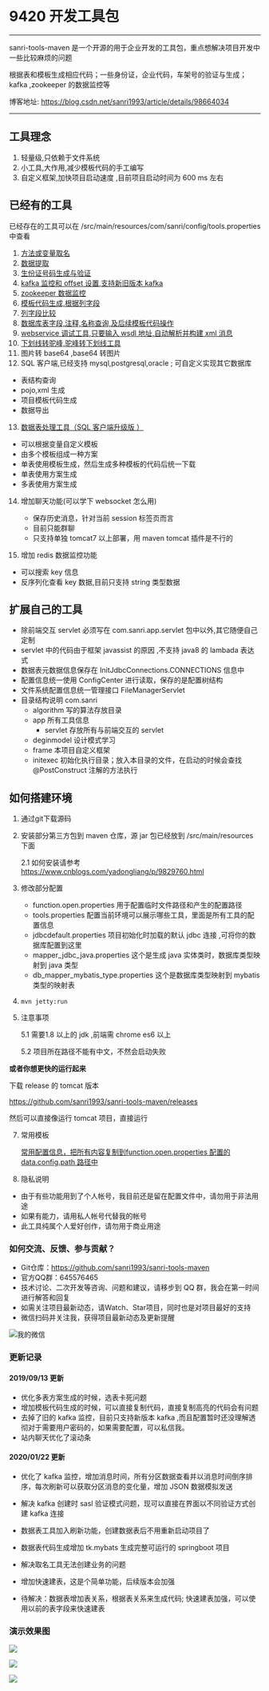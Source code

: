 # 9420 开发工具包
---
sanri-tools-maven 是一个开源的用于企业开发的工具包，重点想解决项目开发中一些比较麻烦的问题

根据表和模板生成相应代码；一些身份证，企业代码，车架号的验证与生成； kafka ,zookeeper 的数据监控等

博客地址: https://blog.csdn.net/sanri1993/article/details/98664034

---


## 工具理念

1. 轻量级,只依赖于文件系统
2. 小工具,大作用,减少模板代码的手工编写
3. 自定义框架,加快项目启动速度 ,目前项目启动时间为 600 ms 左右

## 已经有的工具

已经存在的工具可以在 /src/main/resources/com/sanri/config/tools.properties 中查看

1. [方法或变量取名](helps/取名工具.md)
2. [数据提取](helps/数据提取.md)
3. [生份证号码生成与验证](helps/身份证验证与生成工具.md)
4. [kafka  监控和 offset 设置,支持新旧版本 kafka](helps/kafka消费监控.md)
5. [zookeeper 数据监控](helps/zookeeper监控.md)
6. [模板代码生成,根据列字段 ](helps/模板代码生成.md)
7. [列字段比较 ](helps/字段比较.md)
8. [数据库表字段,注释,名称查询,及后续模板代码操作](helps/数据表处理工具.md)
9. [webservice 调试工具,只要输入 wsdl 地址,自动解析并构建 xml 消息](helps/webservice调用.md) 
10. [下划线转驼峰,驼峰转下划线工具](helps/数据提取.md)
11. 图片转 base64 ,base64 转图片
12. SQL 客户端,已经支持 mysql,postgresql,oracle ; 可自定义实现其它数据库 
   * 表结构查询
   * pojo,xml  生成
   * 项目模板代码生成
   * 数据导出

13. [数据表处理工具（SQL 客户端升级版 ）](helps/数据表处理工具.md)
  * 可以根据变量自定义模板
  * 由多个模板组成一种方案
  * 单表使用模板生成，然后生成多种模板的代码后统一下载
  * 单表使用方案生成
  * 多表使用方案生成

14. 增加聊天功能(可以学下 websocket 怎么用)
    * 保存历史消息，针对当前 session 标签页而言
    * 目前只能群聊
    * 只支持单独 tomcat7 以上部署，用 maven  tomcat 插件是不行的

15. 增加 redis 数据监控功能
   * 可以搜索 key 信息
   * 反序列化查看 key 数据,目前只支持 string 类型数据 

## 扩展自己的工具

* 除前端交互 servlet 必须写在 com.sanri.app.servlet 包中以外,其它随便自己定制
* servlet 中的代码由于框架 javassist 的原因 ,不支持 java8 的 lambada 表达式
* 数据表元数据信息保存在 InitJdbcConnections.CONNECTIONS 信息中
* 配置信息统一使用 ConfigCenter 进行读取，保存的是配置树结构 
* 文件系统配置信息统一管理接口 FileManagerServlet 
* 目录结构说明 com.sanri
   + algorithm 写的算法存放目录
   + app 所有工具信息
      - servlet 存放所有与前端交互的 servlet 
   + deginmodel 设计模式学习
   + frame 本项目自定义框架
   + initexec 初始化执行目录；放入本目录的文件，在启动的时候会查找 @PostConstruct 注解的方法执行

## 如何搭建环境 

1. 通过git下载源码
2. 安装部分第三方包到 maven 仓库，源 jar 包已经放到 /src/main/resources 下面
   
   2.1 如何安装请参考 https://www.cnblogs.com/yadongliang/p/9829760.html
3. 修改部分配置
   - function.open.properties 用于配置临时文件路径和产生的配置路径 
   - tools.properties  配置当前环境可以展示哪些工具，里面是所有工具的配置信息
   - jdbcdefault.properties 项目初始化时加载的默认 jdbc 连接 ,可将你的数据库配置到这里
   - mapper_jdbc_java.properties  这个是生成 java 实体类时，数据库类型映射到 java 类型
   - db_mapper_mybatis_type.properties  这个是数据库类型映射到 mybatis 类型的映射表
4. `mvn jetty:run`
5. 注意事项
   
   5.1 需要1.8 以上的 jdk ,前端需 chrome es6 以上
   
   5.2 项目所在路径不能有中文，不然会启动失败

**或者你想更快的运行起来**

下载 release 的 tomcat  版本 

https://github.com/sanri1993/sanri-tools-maven/releases

然后可以直接像运行 tomcat 项目，直接运行



7. 常用模板

   [常用配置信息，把所有内容复制到function.open.properties 配置的 data.config.path 路径中 ](https://github.com/sanri1993/resources/tree/master/sanri-tools-maven/sanritoolsconfig)

8. 隐私说明 

* 由于有些功能用到了个人帐号，我目前还是留在配置文件中，请勿用于非法用途
* 如果有能力，请用私人帐号代替我的帐号
* 此工具纯属个人爱好创作，请勿用于商业用途

### 如何交流、反馈、参与贡献？

* Git仓库：https://github.com/sanri1993/sanri-tools-maven
* 官方QQ群：645576465
* 技术讨论、二次开发等咨询、问题和建议，请移步到 QQ 群，我会在第一时间进行解答和回复
* 如需关注项目最新动态，请Watch、Star项目，同时也是对项目最好的支持
* 微信扫码并关注我，获得项目最新动态及更新提醒

![我的微信](http://pic.yupoo.com/sanri1993/7e6b6fe8/b40d4a8c.jpg)



### 更新记录

#### 2019/09/13 更新

- 优化多表方案生成的时候，选表卡死问题
- 增加模板代码生成的时候，可以直接复制代码，直接复制高亮的代码会有问题
- 去掉了旧的 kafka 监控，目前只支持新版本 kafka ,而且配置暂时还没理解透彻对于需要用户密码的，如果需要配置，可以私信我。
- 站内聊天优化了滚动条

#### 2020/01/22 更新

- 优化了 kafka 监控，增加消息时间，所有分区数据查看并以消息时间倒序排序，每次刷新可以获取分区消息的变化量，增加 JSON 数据模拟发送
- 解决 kafka 创建时 sasl 验证模式问题，现可以直接在界面以不同验证方式创建 kafka 连接
- 数据表工具加入刷新功能，创建数据表后不用重新启动项目了
- 数据表代码生成增加 tk.mybats 生成完整可运行的 springboot 项目
- 解决取名工具无法创建业务的问题
- 增加快速建表，这是个简单功能，后续版本会加强

- 待解决：数据表增加表关系，根据表关系来生成代码; 快速建表加强，可以使用以前的表字段来快速建表

### 演示效果图

![](http://pic.yupoo.com/sanri1993/81d03f16/30e994b3.png)



![](http://pic.yupoo.com/sanri1993/209d5663/99e29b4b.png)



![](http://pic.yupoo.com/sanri1993/f3b022dd/22d80483.png)
